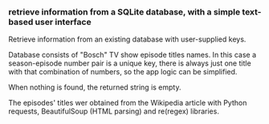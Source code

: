 ### retrieve information from a SQLite database, with a simple text-based user interface

Retrieve information from an existing database with user-supplied keys.

Database consists of "Bosch" TV show episode titles names. In this case a season-episode number pair is a unique key, there is always just one title with that combination of numbers, so the app logic can be simplified.

When nothing is found, the returned string is empty.

The episodes' titles wer obtained from the Wikipedia article with Python requests, BeautifulSoup (HTML parsing) and re(regex) libraries.
